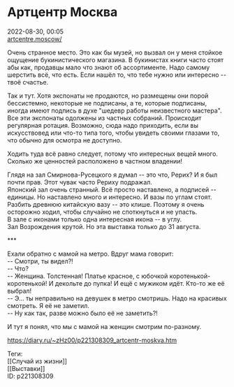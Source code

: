 Артцентр Москва
================

   
 2022-08-30, 00:05   
   [artcentre.moscow/](http://artcentre.moscow/)    
   
 Очень странное место. Это как бы музей, но вызвал он у меня стойкое ощущение букинистического магазина. В букинистах книги часто стоят абы как, продавцы мало что знают об ассортименте. Надо самому шерстить всё, что есть. Если нашёл то, что тебе нужно или интересно -- твоё счастье.   
   
 Так и тут. Хотя экспонаты не продаются, но размещены они порой бессистемно, некоторые не подписаны, а те, которые подписаны, иногда имеют подпись в духе "шедевр работы неизвестного мастера". Все эти экспонаты одолжены из частных собраний. Происходит регулярная ротация. Возможно, сюда надо приходить, если вы искусствовед или что-то типа того, чтобы увидеть своими глазами то, что обычно для осмотра не доступно.   
   
 Ходить туда всё равно следует, потому что интересных вещей много. Сколько же ценностей расположено в частном владении!   
   
 Глядя на зал Смирнова-Русецкого я думал -- это что, Рерих? И я был почти прав. Этот чувак часто Рериху подражал.   
 Японский зал очень странный. Всё просто наставлено, а подписей -- единицы. Но наставлено много и интересно. И вазы по углам стоят. Разбить древнюю китайскую вазу -- это клише. Поэтому я очень осторожно ходил, чтобы случайно не споткнуться и не упасть.   
 В зале с иконами только одна интересная икона -- в углу.   
 Зал Возрождения крутой. Но эта выставка только до 31 августа.   
   
 \*\*\*   
   
 Ехали обратно с мамой на метро. Вдруг мама говорит:   
 -- Смотри, ты видел?!   
 -- Что?   
 -- Женщина. Толстенная! Платье красное, с юбочкой коротенькой-коротенькой! И декольте до пупка! И ещё с мужиком идёт. Кто-то же её выбрал!   
 -- Э... ты неправильно на девушек в метро смотришь. Надо на красивых смотреть. Я её не заметил.   
 -- Ну как так, разве можно было её не заметить?!   
   
 И тут я понял, что мы с мамой на женщин смотрим по-разному.   
    
 <https://diary.ru/~zHz00/p221308309_artcentr-moskva.htm>   
   
 Теги:   
 [[Случай из жизни]]   
 [[Выставки]]   
 ID: p221308309